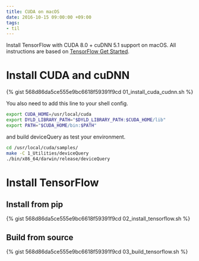 ```yaml
---
title: CUDA on macOS
date: 2016-10-15 09:00:00 +09:00
tags:
- til
---
```


Install TensorFlow with CUDA 8.0 + cuDNN 5.1 support on macOS.
All instructions are based on [TensorFlow Get Started](https://www.tensorflow.org/get_started/os_setup).

# Install CUDA and cuDNN

{% gist 568d86da5ce555e9bc6618f59391f9cd 01_install_cuda_cudnn.sh %}

You also need to add this line to your shell config.

```bash
export CUDA_HOME=/usr/local/cuda
export DYLD_LIBRARY_PATH="$DYLD_LIBRARY_PATH:$CUDA_HOME/lib"
export PATH="$CUDA_HOME/bin:$PATH"
```

and build deviceQuery as test your environment.

```bash
cd /usr/local/cuda/samples/
make -C 1_Utilities/deviceQuery
./bin/x86_64/darwin/release/deviceQuery
```

# Install TensorFlow

## Install from pip

{% gist 568d86da5ce555e9bc6618f59391f9cd 02_install_tensorflow.sh %}

## Build from source

{% gist 568d86da5ce555e9bc6618f59391f9cd 03_build_tensorflow.sh %}